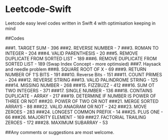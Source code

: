 # Leetcode-Swift
Leetcode easy level codes written in Swift 4 with optimisation keeping in mind


##Codes

###1. TARGET SUM - 396
###2. REVERSE NUMBER - 7
###3. ROMAN TO INTEGER - 204
###4. VALID PARENTHESIS - 20
###5. REMOVE DUPLICATE FROM SORTED LIST - 189
###6. REMOVE DUPLICATE FROM SORTED LIST - 189 (Swap Index Concept - more optimsied)
###7. Haysack and needle problem
###8. SQUARE ROOT OF X - 69
###9. RETURN NUMBER OF 1'S BITS - 191
###10. Reverse Bits - 151
###11. COUNT PRIMES - 204
###12. REVERSE STRING
###13. VALID PALINDROME STRING - 125
###14. MISSING NUMBER - 268
###15. FIZZBUZZ - 412
###16. SUM OT TWO INTEGERS - 371
###17. SINGLE NUMBER - 136
###18. CONTAINS DUPLICATE - ARRAY - 217
###19. DETERMINE IF NUMBER IS POWER OF THREE OR NOT
###20. POWER OF TWO OR NOT
###21. MERGE SORTED ARRAYS - 88
###22. VALID ANAGRAM OR NOT - 242
###23. MOVE ZEROES - 283
###24. LONGEST COMMON PREFIX - 14
###25. PLUS ONE - 66
###26. MAJORITY ELEMENT - 169
###27. FACTORIAL TRAILING ZEROES - 172
###28. MAXIMUM SUBARRAY - 53

##Any comments or suggestions are most welcome.
